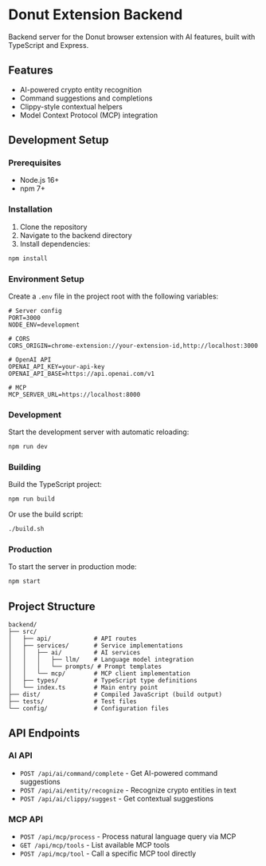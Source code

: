 # Donut Extension Backend

Backend server for the Donut browser extension with AI features, built with TypeScript and Express.

## Features

- AI-powered crypto entity recognition
- Command suggestions and completions
- Clippy-style contextual helpers
- Model Context Protocol (MCP) integration

## Development Setup

### Prerequisites

- Node.js 16+ 
- npm 7+

### Installation

1. Clone the repository
2. Navigate to the backend directory
3. Install dependencies:

```bash
npm install
```

### Environment Setup

Create a `.env` file in the project root with the following variables:

```
# Server config
PORT=3000
NODE_ENV=development

# CORS
CORS_ORIGIN=chrome-extension://your-extension-id,http://localhost:3000

# OpenAI API
OPENAI_API_KEY=your-api-key
OPENAI_API_BASE=https://api.openai.com/v1

# MCP
MCP_SERVER_URL=https://localhost:8000
```

### Development

Start the development server with automatic reloading:

```bash
npm run dev
```

### Building

Build the TypeScript project:

```bash
npm run build
```

Or use the build script:

```bash
./build.sh
```

### Production

To start the server in production mode:

```bash
npm start
```

## Project Structure

```
backend/
├── src/
│   ├── api/            # API routes
│   ├── services/       # Service implementations
│   │   ├── ai/         # AI services
│   │   │   ├── llm/    # Language model integration
│   │   │   └── prompts/ # Prompt templates
│   │   └── mcp/        # MCP client implementation
│   ├── types/          # TypeScript type definitions
│   └── index.ts        # Main entry point
├── dist/               # Compiled JavaScript (build output)
├── tests/              # Test files
└── config/             # Configuration files
```

## API Endpoints

### AI API

- `POST /api/ai/command/complete` - Get AI-powered command suggestions
- `POST /api/ai/entity/recognize` - Recognize crypto entities in text
- `POST /api/ai/clippy/suggest` - Get contextual suggestions

### MCP API

- `POST /api/mcp/process` - Process natural language query via MCP
- `GET /api/mcp/tools` - List available MCP tools
- `POST /api/mcp/tool` - Call a specific MCP tool directly 